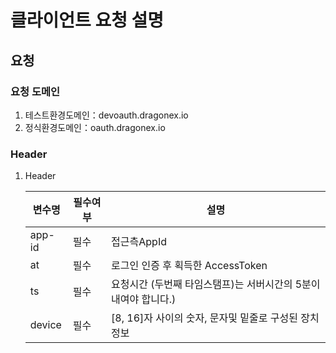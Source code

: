 # 클라이언트 요청 설명

## 요청

### 요청 도메인

1. 테스트환경도메인：devoauth.dragonex.io
2. 정식환경도메인：oauth.dragonex.io

### Header

1. Header

    | 변수명 | 필수여부 | 설명 |
    | --- | --- | --- |
    | app-id | 필수 | 접근측AppId |
    | at | 필수 | 로그인 인증 후 획득한 AccessToken |
    | ts | 필수 | 요청시간 (두번째 타임스탬프)는 서버시간의 5분이내여야 합니다.) |
    | device | 필수 | [8, 16]자 사이의 숫자, 문자및 밑줄로 구성된 장치 정보 |

